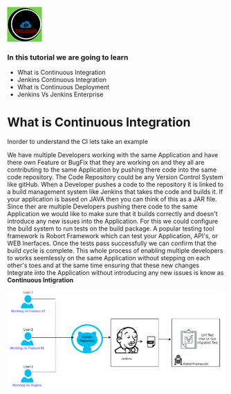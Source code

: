 <img src="images/c4logo.png">

### In this tutorial we are going to learn
   * What is Continuous Integration
   * Jenkins Continuous Integration
   * What is Continuous Deployment
   * Jenkins Vs Jenkins Enterprise

# What is Continuous Integration
Inorder to understand the CI lets take an example

We have multiple Developers working with the same Application and have there own Feature or BugFix that they are working on and they all are contributing to the same Application by pushing there code into the same code repository. The Code Repository could be any Version Control System like gitHub. When a Developer pushes a code to the repository it is linked to a build management system like Jenkins that takes the code and builds it. If your application is based on JAVA then you can think of this as a JAR file. Since ther are multiple Developers pushing there code to the same Application we would like to make sure that it builds correctly and doesn't introduce any new issues into the Application. For this we could configure the build system to run tests on the build package. A popular testing tool framework is Robort Framework which can test your Application, API's, or WEB Inerfaces. Once the tests pass successfully we can confirm that the build cycle is complete. This whole process of enabling multiple developers to works seemlessly on the same Application without stepping on each other's toes and at the same time ensuring that these new changes Integrate into the Application without introducing any new issues is know as **Continuous Intigration**    


<img src="images/Continuous-Intigration.png">